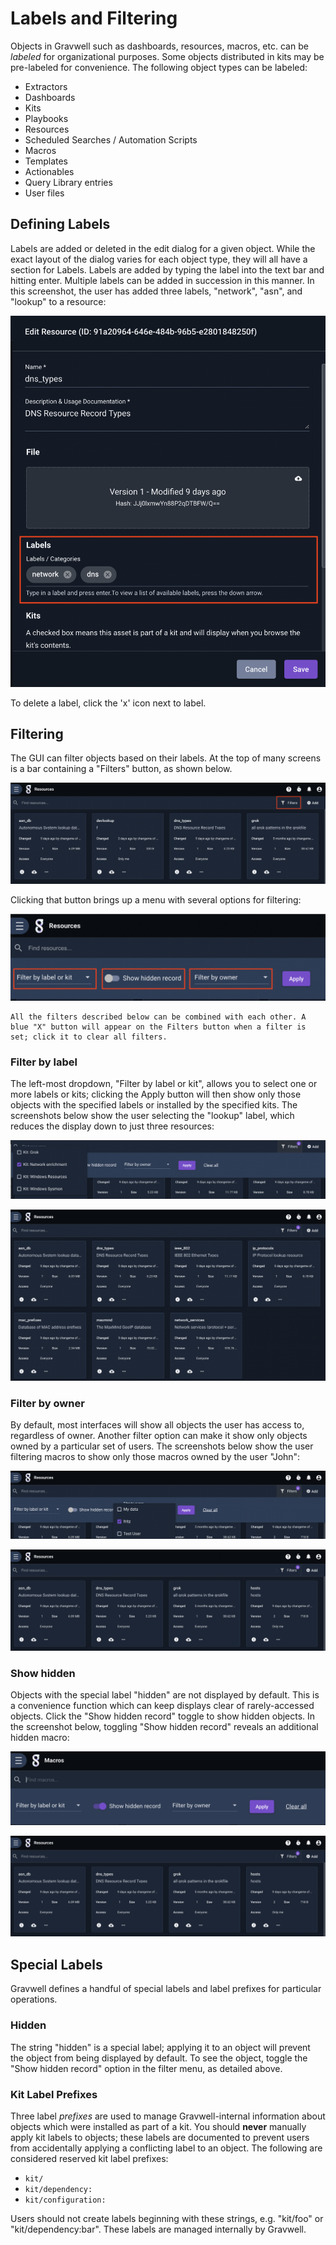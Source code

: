 # Labels and Filtering

Objects in Gravwell such as dashboards, resources, macros, etc. can be *labeled* for organizational purposes. Some objects distributed in kits may be pre-labeled for convenience. The following object types can be labeled:

* Extractors
* Dashboards
* Kits
* Playbooks
* Resources
* Scheduled Searches / Automation Scripts
* Macros
* Templates
* Actionables
* Query Library entries
* User files

## Defining Labels

Labels are added or deleted in the edit dialog for a given object. While the exact layout of the dialog varies for each object type, they will all have a section for Labels. Labels are added by typing the label into the text bar and hitting enter. Multiple labels can be added in succession in this manner. In this screenshot, the user has added three labels, "network", "asn", and "lookup" to a resource:

![](resource-labels.png)

To delete a label, click the 'x' icon next to label.

## Filtering

The GUI can filter objects based on their labels. At the top of many screens is a bar containing a "Filters" button, as shown below.

![](filters-menu.png)

Clicking that button brings up a menu with several options for filtering:

![](filters-options.png)

```{note}
All the filters described below can be combined with each other. A blue "X" button will appear on the Filters button when a filter is set; click it to clear all filters.
```

### Filter by label

The left-most dropdown, "Filter by label or kit", allows you to select one or more labels or kits; clicking the Apply button will then show only those objects with the specified labels or installed by the specified kits. The screenshots below show the user selecting the "lookup" label, which reduces the display down to just three resources:

![](filter-labels.png)

![](filter-labels-applied.png)

### Filter by owner

By default, most interfaces will show all objects the user has access to, regardless of owner. Another filter option can make it show only objects owned by a particular set of users. The screenshots below show the user filtering macros to show only those macros owned by the user "John":

![](filter-owner.png)

![](filter-owner-applied.png)

### Show hidden

Objects with the special label "hidden" are not displayed by default. This is a convenience function which can keep displays clear of rarely-accessed objects. Click the "Show hidden record" toggle to show hidden objects. In the screenshot below, toggling "Show hidden record" reveals an additional hidden macro:

![](filter-hidden.png)

![](filter-hidden-applied.png)

## Special Labels

Gravwell defines a handful of special labels and label prefixes for particular operations.

### Hidden

The string "hidden" is a special label; applying it to an object will prevent the object from being displayed by default. To see the object, toggle the "Show hidden record" option in the filter menu, as detailed above.

### Kit Label Prefixes

Three label *prefixes* are used to manage Gravwell-internal information about objects which were installed as part of a kit. You should **never** manually apply kit labels to objects; these labels are documented to prevent users from accidentally applying a conflicting label to an object. The following are considered reserved kit label prefixes:

* `kit/`
* `kit/dependency:`
* `kit/configuration:`

Users should not create labels beginning with these strings, e.g. "kit/foo" or "kit/dependency:bar". These labels are managed internally by Gravwell.
